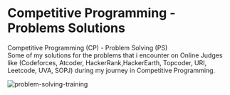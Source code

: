 # Competitive Programming - Problems Solutions
Competitive Programming (CP) - Problem Solving (PS)                                                                         
Some of my solutions for the problems that i encounter on Online Judges like (Codeforces, Atcoder, HackerRank,HackerEarth, Topcoder, URI, Leetcode, UVA, SOPJ) during my journey in Competitive Programming.                                                                                                                                    

 
                                                                                                                                                                              
   
      
      
        
![problem-solving-training](https://user-images.githubusercontent.com/90795661/195857326-83e56d1e-9284-4429-9833-d731768ded7a.jpg)
